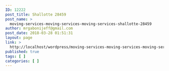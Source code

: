 ```yaml
---
ID: 12222
post_title: Shallotte 28459
post_name: >
  moving-services-moving-services-moving-services-shallotte-28459
author: mrgabonijeff@gmail.com
post_date: 2018-03-28 01:51:31
layout: page
link: >
  http://localhost/wordpress/moving-services-moving-services-moving-services-shallotte-28459/
published: true
tags: [ ]
categories: [ ]
---
```

